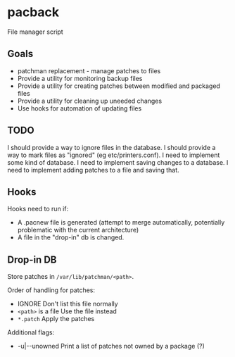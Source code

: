 # pacback #

File manager script

## Goals ##

- patchman replacement - manage patches to files
- Provide a utility for monitoring backup files
- Provide a utility for creating patches between modified and packaged files
- Provide a utility for cleaning up uneeded changes
- Use hooks for automation of updating files

## TODO ##

I should provide a way to ignore files in the database.
I should provide a way to mark files as "ignored" (eg etc/printers.conf).
I need to implement some kind of database.
I need to implement saving changes to a database.
I need to implement adding patches to a file and saving that.

## Hooks ##

Hooks need to run if:
- A .pacnew file is generated (attempt to merge automatically, potentially
  problematic with the current architecture)
- A file in the "drop-in" db is changed.

## Drop-in DB ##

Store patches in `/var/lib/patchman/<path>`.

Order of handling for patches:
- IGNORE                Don't list this file normally
- `<path>` is a file    Use the file instead
- `*.patch`             Apply the patches

Additional flags:
- -u|--unowned      Print a list of patches not owned by a package (?)

